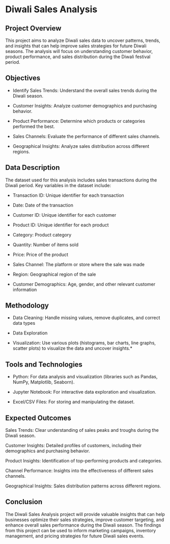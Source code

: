 # Diwali Sales Analysis

## Project Overview

This project aims to analyze Diwali sales data to uncover patterns, trends, and insights that can help improve sales strategies for future Diwali seasons. The analysis will focus on understanding customer behavior, product performance, and sales distribution during the Diwali festival period.

## Objectives

- Identify Sales Trends: Understand the overall sales trends during the Diwali season.

- Customer Insights: Analyze customer demographics and purchasing behavior.

- Product Performance: Determine which products or categories performed the best.

- Sales Channels: Evaluate the performance of different sales channels.

- Geographical Insights: Analyze sales distribution across different regions.

## Data Description

The dataset used for this analysis includes sales transactions during the Diwali period. Key variables in the dataset include:

* Transaction ID: Unique identifier for each transaction

* Date: Date of the transaction
  
* Customer ID: Unique identifier for each customer

* Product ID: Unique identifier for each product

* Category: Product category

* Quantity: Number of items sold

* Price: Price of the product

* Sales Channel: The platform or store where the sale was made

* Region: Geographical region of the sale

* Customer Demographics: Age, gender, and other relevant customer information

 
## Methodology

- Data Cleaning: Handle missing values, remove duplicates, and correct data types

 - Data Exploration

 - Visualization: Use various plots (histograms, bar charts, line graphs, scatter plots) to visualize the data and uncover insights.*

## Tools and Technologies

- Python: For data analysis and visualization (libraries such as Pandas, NumPy, Matplotlib, Seaborn).

- Jupyter Notebook: For interactive data exploration and visualization.

- Excel/CSV Files: For storing and manipulating the dataset.

## Expected Outcomes

Sales Trends: Clear understanding of sales peaks and troughs during the Diwali season.

Customer Insights: Detailed profiles of customers, including their demographics and purchasing behavior.

Product Insights: Identification of top-performing products and categories.

Channel Performance: Insights into the effectiveness of different sales channels.

Geographical Insights: Sales distribution patterns across different regions.

## Conclusion

The Diwali Sales Analysis project will provide valuable insights that can help businesses optimize their sales strategies, improve customer targeting, and enhance overall sales performance during the Diwali season. The findings from this project can be used to inform marketing campaigns, inventory management, and pricing strategies for future Diwali sales events.


